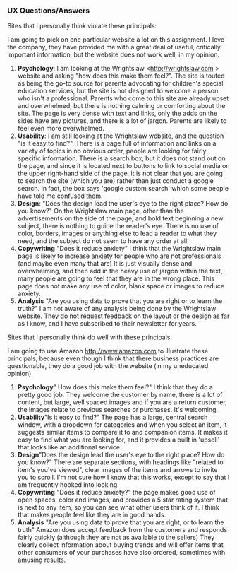 ### UX Questions/Answers ###

Sites that I personally think violate these principals:

I am going to pick on one particular website a lot on this assignment. I love the company, they have provided me with a great deal of useful, critically important information, but the website does not work well, in my opinion.

1. **Psychology**: I am looking at the Wrightslaw <http://wrightslaw.com > website and asking "how does this make them feel?". The site is touted as being the go-to source for parents advocating for children's special education services, but the site is not designed to welcome a person who isn't a professional. Parents who come to this site are already upset and overwhelmed, but there is nothing calming or comforting about the site. The page is very dense with text and links, only the adds on the sides have any pictures, and there is a lot of jargon. Parents are likely to feel even more overwhelmed.
3. **Usability**: I am still looking at the Wrightslaw website, and the question "is it easy to find?". There is a page full of information and links on a variety of topics in no obvious order, people are looking for fairly specific information. There is a search box, but it does not stand out on the page, and since it is located next to buttons to link to social media on the upper right-hand side of the page, it is not clear that you are going to search the site (which you are) rather than just conduct a google search. In fact, the box says 'google custom search' which some people have told me confused them.
4. **Design**: "Does the design lead the user's eye to the right place? How do you know?" On the Wrightslaw main page, other than the advertisements on the side of the page, and bold text beginning a new subject, there is nothing to guide the reader's eye. There is no use of color, borders, images or anything else to lead a reader to what they need, and the subject do not seem to have any order at all.
5. **Copywriting** "Does it reduce anxiety" I think that the Wrightslaw main page is likely to increase anxiety for people who are not professionals (and maybe even many that are) It is just visually dense and overwhelming, and then add in the heavy use of jargon within the text, many people are going to feel that they are in the wrong place. This page does not make any use of color, blank space or images to reduce anxiety.
6. **Analysis** "Are you using data to prove that you are right or to learn the truth?" I am not aware of any analysis being done by the Wrightslaw website. They do not request feedback on the layout or the design as far as I know, and I have subscribed to their newsletter for years.


Sites that I personally think do well with these principals

I am going to use Amazon <http://www.amazon.com> to illustrate these principals, because even though I think that there business practices are questionable, they do a good job with the website (in my uneducated opinion)
1. **Psychology**" How does this make them feel?" I think that they do a pretty good job. They welcome the customer by name, there is a lot of content, but large, well spaced images and if you are a return customer, the images relate to previous searches or purchases. It's welcoming.
3. **Usability**"Is it easy to find?" The page has a large, central search window, with a dropdown for categories and when you select an item, it suggests similar items to compare it to and companion items. It makes it easy to find what you are looking for, and it provides a built in 'upsell' that looks like an additional service.
4. **Design**"Does the design lead the user's eye to the right place? How do you know?" There are separate sections, with headings like "related to item's you've viewed", clear images of the items and arrows to invite you to scroll. I'm not sure how I know that this works, except to say that I am frequently hooked into looking
5. **Copywriting** "Does it reduce anxiety?" the page makes good use of open spaces, color and images, and provides a 5 star rating system that is next to any item, so you can see what other users think of it. I think that makes people feel like they are in good hands.
6. **Analysis** "Are you using data to prove that you are right, or to learn the truth" Amazon does accept feedback from the customers and responds fairly quickly (although they are not as available to the sellers) They clearly collect information about buying trends and will offer items that other consumers of your purchases have also ordered, sometimes with amusing results.
